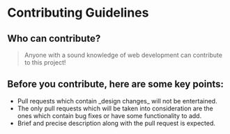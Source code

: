 # Contributing Guidelines

## Who can contribute?

> Anyone with a sound knowledge of web development can contribute to this project!

## Before you contribute, here are some key points:
<ul>
  <li>Pull requests which contain _design changes_ will not be entertained.</li>
  <li>The only pull requests which will be taken into consideration are the ones which contain bug fixes or have some functionality to add.</li>
  <li>Brief and precise description along with the pull request is expected.</li>
</ul>
